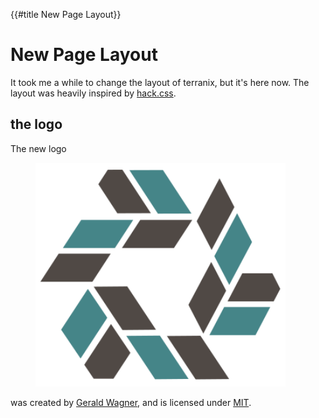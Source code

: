 {{#title New Page Layout}}

# New Page Layout

It took me a while to change the layout of terranix,
but it's here now.
The layout was heavily inspired by
[hack.css](https://sukima.github.io/hackcss-ext).

## the logo

The new logo

<figure>
    <img src="https://raw.githubusercontent.com/terranix/terranix-artwork/main/terranix-logo.svg" width="400px"/>
</figure>

was created by [Gerald Wagner](https://de.linkedin.com/in/gerald-wagner-graphic-programming),
and is licensed under [MIT](https://github.com/terranix/terranix-artwork/blob/main/LICENSE).
